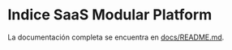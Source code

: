 # Indice SaaS Modular Platform

La documentación completa se encuentra en [docs/README.md](docs/README.md).
